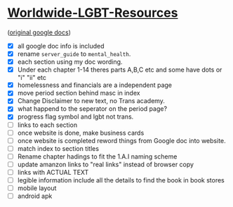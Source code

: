 
# [Worldwide-LGBT-Resources](https://pongopaws.github.io/Worldwide-LGBT-Resources/)

([original google docs](https://docs.google.com/document/d/1eLLK7EXLlJCDyJaAQXykwKjKp0m5XphUI_erLkgu8_0/edit))

- [x] all google doc info is included
- [x] rename `server_guide` to `mental_health`.
- [x] each section using my doc wording. 
- [x] Under each chapter 1-14 theres parts A,B,C etc and some have dots or "i" "ii" etc
- [x] homelessness and financials are a independent page
- [x] move period section behind masc in index
- [x] Change Disclaimer to new text, no Trans academy.
- [x] what happend to the seperator on the period page?
- [x] progress flag symbol and lgbt not trans.
- [ ] links to each section
- [ ] once website is done, make business cards
- [ ] once website is completed reword things from Google doc into website.
- [ ] match index to section titles
- [ ] Rename chapter hadings to fit the 1.A.I naming scheme
- [ ] update amanzon links to "real links" instead of browser copy 
- [ ] links with ACTUAL TEXT
- [ ] legible information include all the details to find the book in book stores
- [ ] mobile layout
- [ ] android apk
